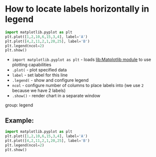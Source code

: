 # How to locate labels horizontally in legend

```python
import matplotlib.pyplot as plt
plt.plot([1,2,10,6,15,3,4], label='A')
plt.plot([4,2,11,2,1,20,25], label='B')
plt.legend(ncol=2)
plt.show()
```

- `import matplotlib.pyplot as plt` - loads [lib:Matplotlib module](python-matplotlib/how-to-install-matplotlib-python-lib-in-ubuntu-ubuntuversion) to use plotting capabilities
- `.plot(` - plot specified data
- `label` - set label for this line
- `.legend(` - show and configure legend
- `ncol` - configure number of columns to place labels into (we use `2` because we have 2 labels)
- `.show()` - render chart in a separate window

group: legend

## Example: 
```python
import matplotlib.pyplot as plt
plt.plot([1,2,10,6,15,3,4], label='A')
plt.plot([4,2,11,2,1,20,25], label='B')
plt.legend(ncol=2)
plt.show()
```

